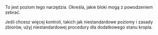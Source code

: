 To jest poziom tego narzędzia. Określa, jakie bloki mogą z powodzeniem zebrać.

Jeśli chcesz więcej kontroli, takich jak niestandardowe poziomy i zasady zbiorów,
użyj niestandardowej procedury dla dodatkowego stanu kropla.
